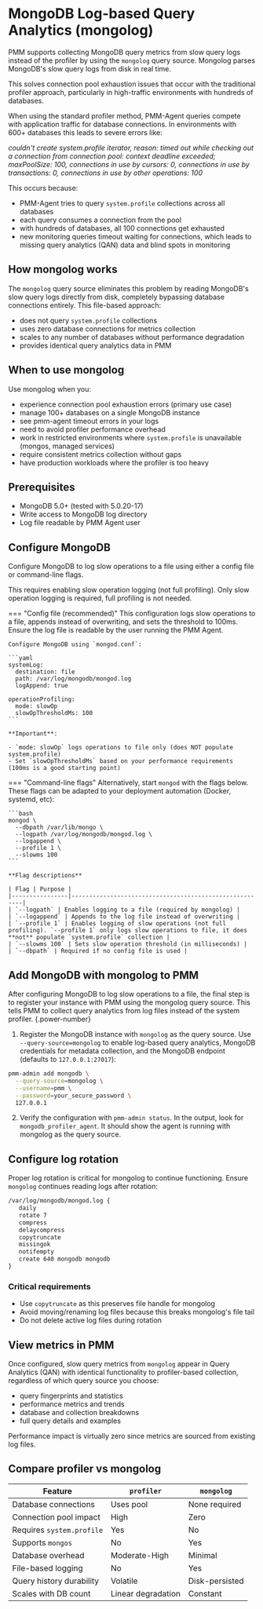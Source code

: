 # MongoDB Log-based Query Analytics (mongolog)

PMM supports collecting MongoDB query metrics from slow query logs instead of the profiler by using the `mongolog` query source. Mongolog parses MongoDB's slow query logs from disk in real time.

This solves connection pool exhaustion issues that occur with the traditional profiler approach, particularly in high-traffic environments with hundreds of databases.

When using the standard profiler method, PMM-Agent queries compete with application traffic for database connections. In environments with 600+ databases this leads to severe errors like:

*couldn't create system.profile iterator, reason: timed out while checking out a connection from connection pool: context deadline exceeded; maxPoolSize: 100, connections in use by cursors: 0, connections in use by transactions: 0, connections in use by other operations: 100*

This occurs because:

- PMM-Agent tries to query `system.profile` collections across all databases
- each query consumes a connection from the pool
- with hundreds of databases, all 100 connections get exhausted
- new monitoring queries timeout waiting for connections, which leads to missing query analytics (QAN) data and blind spots in monitoring

## How mongolog works

The `mongolog` query source eliminates this problem by reading MongoDB's slow query logs directly from disk, completely bypassing database connections entirely. This file-based approach:

- does not query `system.profile` collections
- uses zero database connections for metrics collection
- scales to any number of databases without performance degradation
- provides identical query analytics data in PMM

## When to use mongolog

Use mongolog when you:

- experience connection pool exhaustion errors (primary use case)
- manage 100+ databases on a single MongoDB instance
- see pmm-agent timeout errors in your logs
- need to avoid profiler performance overhead
- work in restricted environments where `system.profile` is unavailable (mongos, managed services)
- require consistent metrics collection without gaps
- have production workloads where the profiler is too heavy

## Prerequisites

- MongoDB 5.0+ (tested with 5.0.20-17)
- Write access to MongoDB log directory
- Log file readable by PMM Agent user

## Configure MongoDB
Configure MongoDB to log slow operations to a file using either a config file or command-line flags. 

This requires enabling slow operation logging (not full profiling). Only slow operation logging is required, full profiling is not needed.

=== "Config file (recommended)"
    This configuration logs slow operations to a file, appends instead of overwriting, and sets the threshold to 100ms. Ensure the log file is readable by the user running the PMM Agent.

    Configure MongoDB using `mongod.conf`:

    ```yaml
    systemLog:
      destination: file
      path: /var/log/mongodb/mongod.log
      logAppend: true

    operationProfiling:
      mode: slowOp
      slowOpThresholdMs: 100
    ```

    **Important**:

    - `mode: slowOp` logs operations to file only (does NOT populate system.profile)
    - Set `slowOpThresholdMs` based on your performance requirements (100ms is a good starting point)

=== "Command-line flags"
    Alternatively, start `mongod` with the flags below.
    These flags can be adapted to your deployment automation (Docker, systemd, etc):

    ```bash
    mongod \
      --dbpath /var/lib/mongo \
      --logpath /var/log/mongodb/mongod.log \
      --logappend \
      --profile 1 \
      --slowms 100
    ```

    **Flag descriptions**

    | Flag | Purpose |
    |----------------|--------------------------------------------------------|
    | `--logpath` | Enables logging to a file (required by mongolog) |
    | `--logappend` | Appends to the log file instead of overwriting |
    | `--profile 1` | Enables logging of slow operations (not full profiling). `--profile 1` only logs slow operations to file, it does **not** populate `system.profile` collection |
    | `--slowms 100` | Sets slow operation threshold (in milliseconds) |
    | `--dbpath` | Required if no config file is used |

## Add MongoDB with mongolog to PMM
After configuring MongoDB to log slow operations to a file, the final step is to register your instance with PMM using the mongolog query source. This tells PMM to collect query analytics from log files instead of the system profiler.
{.power-number}

1. Register the MongoDB instance with `mongolog` as the query source. Use `--query-source=mongolog` to enable log-based query analytics, MongoDB credentials for metadata collection, and the MongoDB endpoint (defaults to `127.0.0.1:27017`):

```sh
pmm-admin add mongodb \
  --query-source=mongolog \
  --username=pmm \
  --password=your_secure_password \
  127.0.0.1
```
2. Verify the configuration with `pmm-admin status`. In the output, look for `mongodb_profiler_agent`. It should show the agent is running with mongolog as the query source.

## Configure log rotation

Proper log rotation is critical for mongolog to continue functioning. Ensure `mongolog` continues reading logs after rotation:

```txt
/var/log/mongodb/mongod.log {
   daily
   rotate 7
   compress
   delaycompress
   copytruncate
   missingok
   notifempty
   create 640 mongodb mongodb
}
```
### Critical requirements

- Use `copytruncate` as this preserves file handle for mongolog
- Avoid moving/renaming log files because this breaks mongolog's file tail
- Do not delete active log files during rotation

## View metrics in PMM

Once configured, slow query metrics from `mongolog` appear in Query Analytics (QAN) with identical functionality to profiler-based collection, regardless of which query source you choose:

- query fingerprints and statistics
- performance metrics and trends  
- database and collection breakdowns
- full query details and examples

Performance impact is virtually zero since metrics are sourced from existing log files.

## Compare profiler vs mongolog

| Feature                    | `profiler`           | `mongolog`          |
|----------------------------|----------------------|---------------------|
| Database connections       | Uses pool         | None required    |
| Connection pool impact     | High              | Zero             |
| Requires `system.profile`  | Yes               | No               |
| Supports `mongos`          | No                | Yes              |
| Database overhead          | Moderate-High     | Minimal          |
| File-based logging         | No                | Yes              |
| Query history durability   | Volatile          | Disk-persisted   |
| Scales with DB count       | Linear degradation| Constant         |
